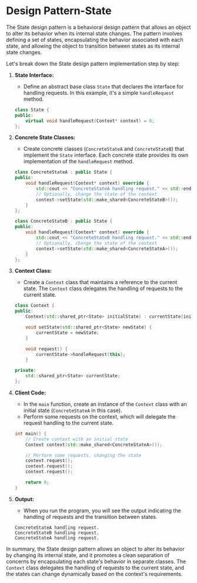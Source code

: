 # Design Pattern-State

The State design pattern is a behavioral design pattern that allows an object to alter its behavior when its internal state changes. The pattern involves defining a set of states, encapsulating the behavior associated with each state, and allowing the object to transition between states as its internal state changes.

Let's break down the State design pattern implementation step by step:

1.  **State Interface:**

    * Define an abstract base class `State` that declares the interface for handling requests. In this example, it's a simple `handleRequest` method.

    ```cpp
    class State {
    public:
        virtual void handleRequest(Context* context) = 0;
    };
    ```
2.  **Concrete State Classes:**

    * Create concrete classes (`ConcreteStateA` and `ConcreteStateB`) that implement the `State` interface. Each concrete state provides its own implementation of the `handleRequest` method.

    ```cpp
    class ConcreteStateA : public State {
    public:
        void handleRequest(Context* context) override {
            std::cout << "ConcreteStateA handling request." << std::endl;
            // Optionally, change the state of the context
            context->setState(std::make_shared<ConcreteStateB>());
        }
    };

    class ConcreteStateB : public State {
    public:
        void handleRequest(Context* context) override {
            std::cout << "ConcreteStateB handling request." << std::endl;
            // Optionally, change the state of the context
            context->setState(std::make_shared<ConcreteStateA>());
        }
    };
    ```
3.  **Context Class:**

    * Create a `Context` class that maintains a reference to the current state. The `Context` class delegates the handling of requests to the current state.

    ```cpp
    class Context {
    public:
        Context(std::shared_ptr<State> initialState) : currentState(initialState) {}

        void setState(std::shared_ptr<State> newState) {
            currentState = newState;
        }

        void request() {
            currentState->handleRequest(this);
        }

    private:
        std::shared_ptr<State> currentState;
    };
    ```
4.  **Client Code:**

    * In the `main` function, create an instance of the `Context` class with an initial state (`ConcreteStateA` in this case).
    * Perform some requests on the context, which will delegate the request handling to the current state.

    ```cpp
    int main() {
        // Create context with an initial state
        Context context(std::make_shared<ConcreteStateA>());

        // Perform some requests, changing the state
        context.request();
        context.request();
        context.request();

        return 0;
    }
    ```
5.  **Output:**

    * When you run the program, you will see the output indicating the handling of requests and the transition between states.

    ```
    ConcreteStateA handling request.
    ConcreteStateB handling request.
    ConcreteStateA handling request.
    ```

In summary, the State design pattern allows an object to alter its behavior by changing its internal state, and it promotes a clean separation of concerns by encapsulating each state's behavior in separate classes. The `Context` class delegates the handling of requests to the current state, and the states can change dynamically based on the context's requirements.
